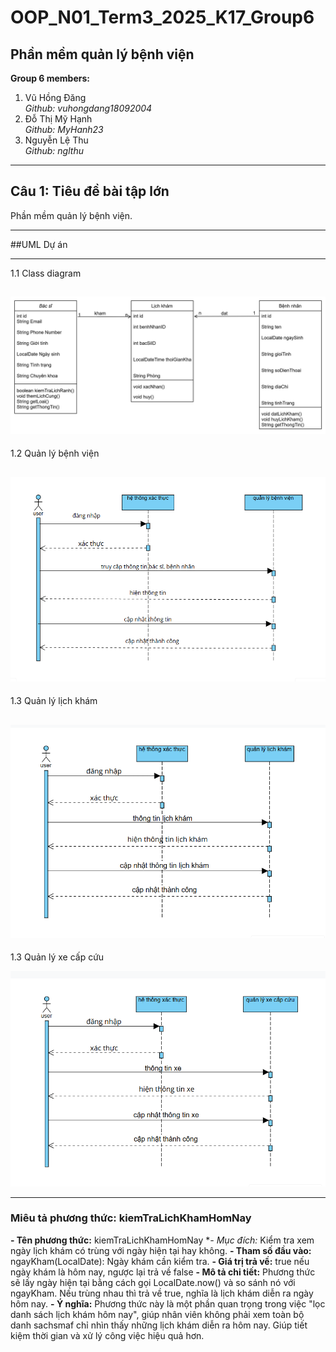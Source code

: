 # OOP_N01_Term3_2025_K17_Group6

## **Phần mềm quản lý bệnh viện**

**Group 6 members:**
1. Vũ Hồng Đăng  
   *Github: vuhongdang18092004*  
2. Đỗ Thị Mỹ Hạnh  
   *Github: MyHanh23*  
3. Nguyễn Lệ Thu  
   *Github: nglthu*

---

## **Câu 1: Tiêu đề bài tập lớn**
Phần mềm quản lý bệnh viện.

---

##UML Dự án

---
1.1 Class diagram

![Class Diagram](Group6_QuanLyBenhVien/img/class.jpg)
---
1.2 Quản lý bệnh viện

![Class Diagram](Group6_QuanLyBenhVien/img/dautien.png)
---
1.3 Quản lý lịch khám

![Class Diagram](Group6_QuanLyBenhVien/img/thuhai.png)
---
1.3 Quản lý xe cấp cứu

![Class Diagram](Group6_QuanLyBenhVien/img/thuba.png)


---
### Miêu tả phương thức: kiemTraLichKhamHomNay
**- Tên phương thức:** kiemTraLichKhamHomNay
**- Mục đích:* Kiểm tra xem ngày lịch khám có trùng với ngày hiện tại hay không.
**- Tham số đầu vào:**
    ngayKham(LocalDate): Ngày khám cần kiểm tra.
**- Giá trị trả về:**
    true nếu ngày khám là hôm nay, ngược lại trả về false
**- Mô tả chi tiết:**
    Phương thức sẽ lấy ngày hiện tại bằng cách gọi LocalDate.now() và so sánh nó với ngayKham. Nếu trùng nhau thì trả về true, nghĩa là lịch khám diễn ra ngày hôm nay.
**- Ý nghĩa:**
    Phương thức này là một phần quan trọng trong việc "lọc danh sách lịch khám hôm nay", giúp nhân viên không phải xem toàn bộ danh sachsmaf chỉ nhìn thấy những lịch khám diễn ra hôm nay. Giúp tiết kiệm thời gian và xử lý công việc hiệu quả hơn.
